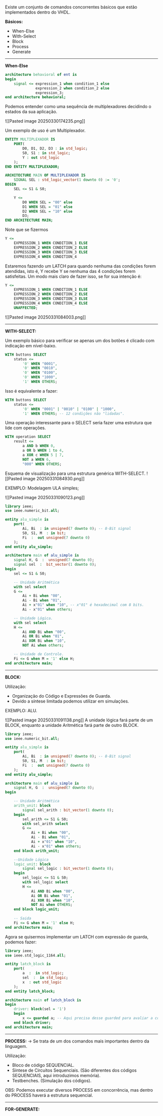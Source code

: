 Existe um conjunto de comandos concorrentes básicos que estão implementados dentro do VHDL.

**Básicos:**
- When-Else
- With-Select
- Block
- Process
- Generate

---
**When-Else**
```VHDL
architecture behavioral of ent is
begin
	signal <= expression_1 when condition_1 else
			  expression_2 when condition_2 else
			  expression_3;
end architecture behavioral;
```
Podemos entender como uma sequência de multiplexadores decidindo o estados da sua aplicação.

![[Pasted image 20250330174235.png]]

Um exemplo de uso é um Multiplexador.
```VHDL
ENTITY MULTIPLEXADOR IS
	PORT(
		D0, D1, D2, D3 : in std_logic;
		S0, S1 : in std_logic;
		Y : out std_logic
	);
END ENTITY MULTIPLEXADOR; 

ARCHITECTURE MAIN OF MULTIPLEXADOR IS
	SIGNAL SEL : std_logic_vector(1 downto 0) := '0';
BEGIN
	SEL <= S1 & S0;

	Y <=
		D0 WHEN SEL = "00" else
		D1 WHEN SEL = "01" else
		D2 WHEN SEL = "10" else
		D3;
END ARCHITECTURE MAIN;
```

Note que se fizermos
```VHDL
Y <=
	EXPRESSION_1 WHEN CONDITION_1 ELSE
	EXPRESSION_2 WHEN CONDITION_2 ELSE
	EXPRESSION_3 WHEN CONDITION_3 ELSE
	EXPRESSION_4 WHEN CONDITION_4
```
Estaremos fazendo um LATCH para quando nenhuma das condições forem atendidas, isto é, Y recebe Y se nenhuma das 4 condições forem satisfeitas. Um modo mais claro de fazer isso, se for sua intenção é:
```VHDL
Y <=
	EXPRESSION_1 WHEN CONDITION_1 ELSE
	EXPRESSION_2 WHEN CONDITION_2 ELSE
	EXPRESSION_3 WHEN CONDITION_3 ELSE
	EXPRESSION_4 WHEN CONDITION_4 ELSE
	UNAFFECTED;
```
![[Pasted image 20250331084003.png]]

---
**WITH-SELECT:**

Um exemplo básico para verificar se apenas um dos botões é clicado com indicação em nível-baixo.
```VHDL
WITH buttons SELECT
	status <=
		'0' WHEN "0001",
		'0' WHEN "0010",
		'0' WHEN "0100",
		'0' WHEN "1000",
		'1' WHEN OTHERS;
```
Isso é equivalente a fazer:
```VHDL
WITH buttons SELECT
	status <=
		'0' WHEN "0001" | "0010" | "0100" | "1000",
		'1' WHEN OTHERS; -- 12 condições não "lidadas".
```
Uma operação interessante para o SELECT seria fazer uma estrutura que lide com operações.
```VHDL
WITH operation SELECT
	result <= 
		a AND b WHEN 0,
		a OR b WHEN 1 to 4,
		a XOR c WHEN 5 | 7,
		NOT a WHEN 6,
		"000" WHEN OTHERS;
```
Esquema de visualização para uma estrutura genérica WITH-SELECT.
![[Pasted image 20250331084930.png]]

EXEMPLO: Modelagem ULA simples;

![[Pasted image 20250331090123.png]]

```VHDL
library ieee;
use ieee.numeric_bit.all;

entity alu_simple is 
    port(
        Ai, Bi  : in unsigned(7 downto 0); -- 8-Bit signal
        S0, S1, M  : in bit;
        Fi  :  out unsigned(7 downto 0)
    );
end entity alu_simple;

architecture main of alu_simple is 
    signal H, G  :  unsigned(7 downto 0);
    signal sel  :  bit_vector(1 downto 0);
begin
    sel <= S1 & S0;

    -- Unidade Aritmética
    with sel select
    G <=
        Ai + Bi when "00",
        Ai - Bi when "01",
        Ai + x"01" when "10", -- x"01" é hexadecimal com 8 bits.
        Ai - x"01" when others;

    -- Unidade Lógica.
    with sel select
    H <=
        Ai AND Bi when "00",
        Ai OR Bi when "01",
        Ai XOR Bi when "10",
        NOT Ai when others;

    -- Unidade de Controle.
    Fi <= G when M = '1' else H;
end architecture main;
```
---
**BLOCK:**

Utilização:
- Organização do Código e Expressões de Guarda.
- Devido a síntese limitada podemos utilizar em simulações.

EXEMPLO: ALU.

![[Pasted image 20250331091138.png]]
A unidade lógica fará parte de um BLOCK, enquanto a unidade Aritmética fará parte de outro BLOCK.

```VHDL
library ieee;
use ieee.numeric_bit.all;

entity alu_simple is 
    port(
        Ai, Bi  : in unsigned(7 downto 0); -- 8-Bit signal
        S0, S1, M  : in bit;
        Fi  :  out unsigned(7 downto 0)
    );
end entity alu_simple;

architecture main of alu_simple is 
    signal H, G  :  unsigned(7 downto 0);
begin

	-- Unidade Aritmética
	arith_unit: block
		signal sel_arith : bit_vector(1 downto 0);
	begin
		sel_arith <= S1 & S0;
		with sel_arith select
		G <=
			Ai + Bi when "00",
			Ai - Bi when "01",
			Ai + x"01" when "10",
			Ai - x"01" when others;
	end block arith_unit;

	--Unidade Lógica
	logic_unit: block
		signal sel_logic : bit_vector(1 downto 0);
	begin
		sel_logic <= S1 & S0;
		with sel_logic select
		H <=
			Ai AND Bi when "00",
			Ai OR Bi when "01",
			Ai XOR Bi when "10",
			NOT Ai when OTHERS;
	end block logic_unit;
	
	-- Saida
	Fi <= G when M = '1' else H;
end architecture main;
```
Agora se quisermos implementar um LATCH com expressão de guarda, podemos fazer:

```VHDL
library ieee;
use ieee.std_logic_1164.all;

entity latch_block is
	port(
		a  :  in std_logic;
		sel  :  in std_logic;
		x  : out std_logic	
	);
end entity latch_block;

architecture main of latch_block is
begin
	driver: block(sel = '1')
	begin
		x <= guarded a; -- Aqui precisa desse guarded para avaliar a condição do sel.
	end block driver;
end architecture main;
```
---
**PROCESS:**
-> Se trata de um dos comandos mais importantes dentro da linguagem.

Utilização:
- Bloco de código SEQUENCIAL.
- Síntese de Circuitos Sequenciais. (São diferentes dos códigos SEQUENCIAIS, aqui introduzimos memória).
- Testbenches. (Simulação dos códigos).

OBS: Podemos executar diversos PROCESS em concorrência, mas dentro do PROCESS haverá a estrutura sequencial.

---
**FOR-GENERATE:**
